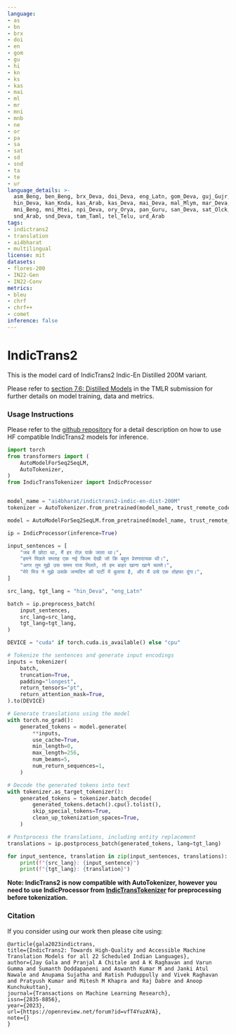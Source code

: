 ```yaml
---
language:
- as
- bn
- brx
- doi
- en
- gom
- gu
- hi
- kn
- ks
- kas
- mai
- ml
- mr
- mni
- mnb
- ne
- or
- pa
- sa
- sat
- sd
- snd
- ta
- te
- ur
language_details: >-
  asm_Beng, ben_Beng, brx_Deva, doi_Deva, eng_Latn, gom_Deva, guj_Gujr,
  hin_Deva, kan_Knda, kas_Arab, kas_Deva, mai_Deva, mal_Mlym, mar_Deva,
  mni_Beng, mni_Mtei, npi_Deva, ory_Orya, pan_Guru, san_Deva, sat_Olck,
  snd_Arab, snd_Deva, tam_Taml, tel_Telu, urd_Arab
tags:
- indictrans2
- translation
- ai4bharat
- multilingual
license: mit
datasets:
- flores-200
- IN22-Gen
- IN22-Conv
metrics:
- bleu
- chrf
- chrf++
- comet
inference: false
---
```


# IndicTrans2

This is the model card of IndicTrans2 Indic-En Distilled 200M variant.

Please refer to [section 7.6: Distilled Models](https://openreview.net/forum?id=vfT4YuzAYA) in the TMLR submission for further details on model training, data and metrics.

### Usage Instructions

Please refer to the [github repository](https://github.com/AI4Bharat/IndicTrans2/tree/main/huggingface_interface) for a detail description on how to use HF compatible IndicTrans2 models for inference.

```python
import torch
from transformers import (
    AutoModelForSeq2SeqLM,
    AutoTokenizer,
)
from IndicTransTokenizer import IndicProcessor


model_name = "ai4bharat/indictrans2-indic-en-dist-200M"
tokenizer = AutoTokenizer.from_pretrained(model_name, trust_remote_code=True)

model = AutoModelForSeq2SeqLM.from_pretrained(model_name, trust_remote_code=True)

ip = IndicProcessor(inference=True)

input_sentences = [
    "जब मैं छोटा था, मैं हर रोज़ पार्क जाता था।",
    "हमने पिछले सप्ताह एक नई फिल्म देखी जो कि बहुत प्रेरणादायक थी।",
    "अगर तुम मुझे उस समय पास मिलते, तो हम बाहर खाना खाने चलते।",
    "मेरे मित्र ने मुझे उसके जन्मदिन की पार्टी में बुलाया है, और मैं उसे एक तोहफा दूंगा।",
]

src_lang, tgt_lang = "hin_Deva", "eng_Latn"

batch = ip.preprocess_batch(
    input_sentences,
    src_lang=src_lang,
    tgt_lang=tgt_lang,
)

DEVICE = "cuda" if torch.cuda.is_available() else "cpu"

# Tokenize the sentences and generate input encodings
inputs = tokenizer(
    batch,
    truncation=True,
    padding="longest",
    return_tensors="pt",
    return_attention_mask=True,
).to(DEVICE)

# Generate translations using the model
with torch.no_grad():
    generated_tokens = model.generate(
        **inputs,
        use_cache=True,
        min_length=0,
        max_length=256,
        num_beams=5,
        num_return_sequences=1,
    )

# Decode the generated tokens into text
with tokenizer.as_target_tokenizer():
    generated_tokens = tokenizer.batch_decode(
        generated_tokens.detach().cpu().tolist(),
        skip_special_tokens=True,
        clean_up_tokenization_spaces=True,
    )

# Postprocess the translations, including entity replacement
translations = ip.postprocess_batch(generated_tokens, lang=tgt_lang)

for input_sentence, translation in zip(input_sentences, translations):
    print(f"{src_lang}: {input_sentence}")
    print(f"{tgt_lang}: {translation}")
```

**Note: IndicTrans2 is now compatible with AutoTokenizer, however you need to use IndicProcessor from [IndicTransTokenizer](https://github.com/VarunGumma/IndicTransTokenizer) for preprocessing before tokenization.**



### Citation

If you consider using our work then please cite using:

```
@article{gala2023indictrans,
title={IndicTrans2: Towards High-Quality and Accessible Machine Translation Models for all 22 Scheduled Indian Languages},
author={Jay Gala and Pranjal A Chitale and A K Raghavan and Varun Gumma and Sumanth Doddapaneni and Aswanth Kumar M and Janki Atul Nawale and Anupama Sujatha and Ratish Puduppully and Vivek Raghavan and Pratyush Kumar and Mitesh M Khapra and Raj Dabre and Anoop Kunchukuttan},
journal={Transactions on Machine Learning Research},
issn={2835-8856},
year={2023},
url={https://openreview.net/forum?id=vfT4YuzAYA},
note={}
}
```
